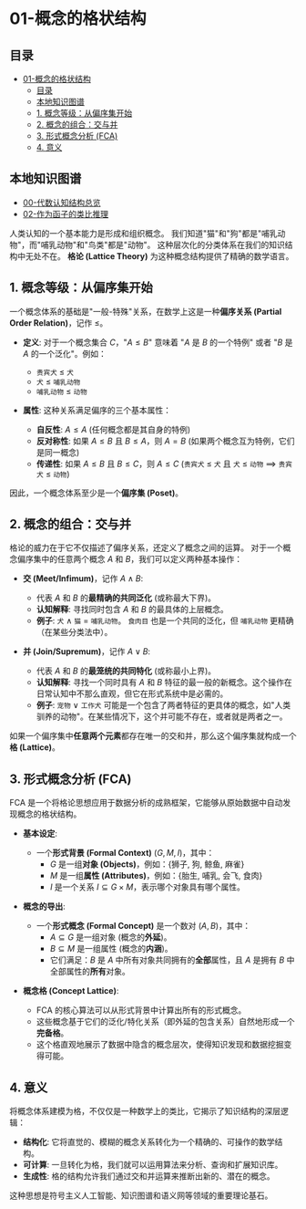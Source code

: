 # 01-概念的格状结构

<!-- 本地目录区块 -->
## 目录

- [01-概念的格状结构](#01-概念的格状结构)
  - [目录](#目录)
  - [本地知识图谱](#本地知识图谱)
  - [1. 概念等级：从偏序集开始](#1-概念等级从偏序集开始)
  - [2. 概念的组合：交与并](#2-概念的组合交与并)
  - [3. 形式概念分析 (FCA)](#3-形式概念分析-fca)
  - [4. 意义](#4-意义)

<!-- 本地知识图谱区块 -->
## 本地知识图谱

- [00-代数认知结构总览](./00-代数认知结构总览.md)
- [02-作为函子的类比推理](./02-作为函子的类比推理.md)

人类认知的一个基本能力是形成和组织概念。
我们知道"猫"和"狗"都是"哺乳动物"，而"哺乳动物"和"鸟类"都是"动物"。
这种层次化的分类体系在我们的知识结构中无处不在。
**格论 (Lattice Theory)** 为这种概念结构提供了精确的数学语言。

## 1. 概念等级：从偏序集开始

一个概念体系的基础是"一般-特殊"关系，在数学上这是一种**偏序关系 (Partial Order Relation)**，记作 $\le$。

- **定义**: 对于一个概念集合 $C$，"$A \le B$" 意味着 "$A$ 是 $B$ 的一个特例" 或者 "$B$ 是 $A$ 的一个泛化"。例如：
  - `贵宾犬` $\le$ `犬`
  - `犬` $\le$ `哺乳动物`
  - `哺乳动物` $\le$ `动物`

- **属性**: 这种关系满足偏序的三个基本属性：
  - **自反性**: $A \le A$ (任何概念都是其自身的特例)
  - **反对称性**: 如果 $A \le B$ 且 $B \le A$，则 $A=B$ (如果两个概念互为特例，它们是同一概念)
  - **传递性**: 如果 $A \le B$ 且 $B \le C$，则 $A \le C$ (`贵宾犬` $\le$ `犬` 且 `犬` $\le$ `动物` $\implies$ `贵宾犬` $\le$ `动物`)

因此，一个概念体系至少是一个**偏序集 (Poset)**。

## 2. 概念的组合：交与并

格论的威力在于它不仅描述了偏序关系，还定义了概念之间的运算。
对于一个概念偏序集中的任意两个概念 $A$ 和 $B$，我们可以定义两种基本操作：

- **交 (Meet/Infimum)**，记作 $A \wedge B$:
  - 代表 $A$ 和 $B$ 的**最精确的共同泛化** (或称最大下界)。
  - **认知解释**: 寻找同时包含 $A$ 和 $B$ 的最具体的上层概念。
  - **例子**: `犬` $\wedge$ `猫` = `哺乳动物`。 `食肉目` 也是一个共同的泛化，但 `哺乳动物` 更精确（在某些分类法中）。

- **并 (Join/Supremum)**，记作 $A \vee B$:
  - 代表 $A$ 和 $B$ 的**最笼统的共同特化** (或称最小上界)。
  - **认知解释**: 寻找一个同时具有 $A$ 和 $B$ 特征的最一般的新概念。这个操作在日常认知中不那么直观，但它在形式系统中是必需的。
  - **例子**: `宠物` $\vee$ `工作犬` 可能是一个包含了两者特征的更具体的概念，如"人类驯养的动物"。在某些情况下，这个并可能不存在，或者就是两者之一。

如果一个偏序集中**任意两个元素**都存在唯一的交和并，那么这个偏序集就构成一个**格 (Lattice)**。

## 3. 形式概念分析 (FCA)

FCA 是一个将格论思想应用于数据分析的成熟框架，它能够从原始数据中自动发现概念的格状结构。

- **基本设定**:
  - 一个**形式背景 (Formal Context)** $(G, M, I)$，其中：
    - $G$ 是一组**对象 (Objects)**，例如：{狮子, 狗, 鲸鱼, 麻雀}
    - $M$ 是一组**属性 (Attributes)**，例如：{胎生, 哺乳, 会飞, 食肉}
    - $I$ 是一个关系 $I \subseteq G \times M$，表示哪个对象具有哪个属性。

- **概念的导出**:
  - 一个**形式概念 (Formal Concept)** 是一个数对 $(A, B)$，其中：
    - $A \subseteq G$ 是一组对象 (概念的**外延**)。
    - $B \subseteq M$ 是一组属性 (概念的**内涵**)。
    - 它们满足：$B$ 是 $A$ 中所有对象共同拥有的**全部**属性，且 $A$ 是拥有 $B$ 中全部属性的**所有**对象。

- **概念格 (Concept Lattice)**:
  - FCA 的核心算法可以从形式背景中计算出所有的形式概念。
  - 这些概念基于它们的泛化/特化关系（即外延的包含关系）自然地形成一个**完备格**。
  - 这个格直观地展示了数据中隐含的概念层次，使得知识发现和数据挖掘变得可能。

## 4. 意义

将概念体系建模为格，不仅仅是一种数学上的类比，它揭示了知识结构的深层逻辑：

- **结构化**: 它将直觉的、模糊的概念关系转化为一个精确的、可操作的数学结构。
- **可计算**: 一旦转化为格，我们就可以运用算法来分析、查询和扩展知识库。
- **生成性**: 格的结构允许我们通过交和并运算来推断出新的、潜在的概念。

这种思想是符号主义人工智能、知识图谱和语义网等领域的重要理论基石。
